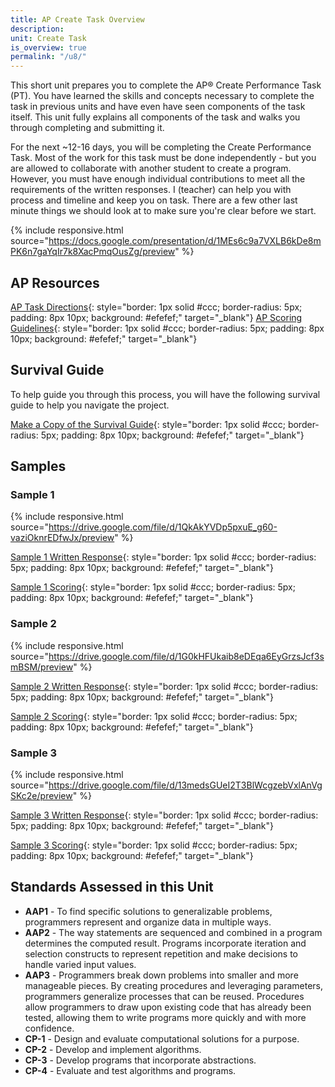 ```yaml
---
title: AP Create Task Overview
description:
unit: Create Task
is_overview: true
permalink: "/u8/"
---
```


This short unit prepares you to complete the AP® Create Performance Task (PT). You have learned the skills and concepts necessary to complete the task in previous units and have even have seen components of the task itself. This unit fully explains all components of the task and walks you through completing and submitting it.

For the next ~12-16 days, you will be completing the Create Performance Task. Most of the work for this task must be done independently - but you are allowed to collaborate with another student to create a program. However, you must have enough individual contributions to meet all the requirements of the written responses. I (teacher) can help you with process and timeline and keep you on task. There are a few other last minute things we should look at to make sure you're clear before we start.

{% include responsive.html source="https://docs.google.com/presentation/d/1MEs6c9a7VXLB6kDe8mPK6n7gaYqIr7k8XacPmqOusZg/preview" %}

## AP Resources

[AP Task Directions](https://apcentral.collegeboard.org/pdf/ap-csp-student-task-directions.pdf){: style="border: 1px solid #ccc; border-radius: 5px; padding: 8px 10px; background: #efefef;" target="\_blank"}
[AP Scoring Guidelines](https://apcentral.collegeboard.org/pdf/ap-computer-science-principles-2021-create-performance-task-scoring-guidelines.pdf){: style="border: 1px solid #ccc; border-radius: 5px; padding: 8px 10px; background: #efefef;" target="\_blank"}

## Survival Guide

To help guide you through this process, you will have the following survival guide to help you navigate the project.

[Make a Copy of the Survival Guide](https://docs.google.com/document/d/1SFt7RU9Xc8kK-XV_QRxWtFsyCMsIyEputvYTEuNj4Zo/copy){: style="border: 1px solid #ccc; border-radius: 5px; padding: 8px 10px; background: #efefef;" target="\_blank"}

## Samples

### Sample 1

{% include responsive.html source="https://drive.google.com/file/d/1QkAkYVDp5pxuE_g60-vaziOknrEDfwJx/preview" %}

[Sample 1 Written Response](https://docs.google.com/document/d/1fyoXamP6NaToEQPwH8X4IgvairKauWlkt-bwZjcC4b0/preview){: style="border: 1px solid #ccc; border-radius: 5px; padding: 8px 10px; background: #efefef;" target="\_blank"}

[Sample 1 Scoring](https://docs.google.com/document/d/1UFIgYE6RlW0wbLo80JxtrRy-2gy8tzGwDWvp2jOXZIQ/preview){: style="border: 1px solid #ccc; border-radius: 5px; padding: 8px 10px; background: #efefef;" target="\_blank"}

### Sample 2

{% include responsive.html source="https://drive.google.com/file/d/1G0kHFUkaib8eDEqa6EyGrzsJcf3smBSM/preview" %}

[Sample 2 Written Response](https://docs.google.com/document/d/16E5NTKp9HXzgWj10JcQc7LiDTyk0v3eDNaQZi-CRKtM/preview){: style="border: 1px solid #ccc; border-radius: 5px; padding: 8px 10px; background: #efefef;" target="\_blank"}

[Sample 2 Scoring](https://docs.google.com/document/d/1Fo5pPczV3gDcCujg_dvyneq5anEEeqAZqIvdVt8uQV8/preview){: style="border: 1px solid #ccc; border-radius: 5px; padding: 8px 10px; background: #efefef;" target="\_blank"}

### Sample 3

{% include responsive.html source="https://drive.google.com/file/d/13medsGUeI2T3BlWcgzebVxlAnVgSKc2e/preview" %}

[Sample 3 Written Response](https://docs.google.com/document/d/1sd0KEIBFAVeF0mKnVko17W4bHIapQnyjRtYs_MuCC5I/preview){: style="border: 1px solid #ccc; border-radius: 5px; padding: 8px 10px; background: #efefef;" target="\_blank"}

[Sample 3 Scoring](https://docs.google.com/document/d/16eWwTwyYzFJ_7z5Ru0HF9LbqTjS-XFIy4SL_ZW-T7Rg/preview){: style="border: 1px solid #ccc; border-radius: 5px; padding: 8px 10px; background: #efefef;" target="\_blank"}

## Standards Assessed in this Unit

- **AAP1** - To find specific solutions to generalizable problems, programmers represent and organize data in multiple ways.
- **AAP2** - The way statements are sequenced and combined in a program determines the computed result. Programs incorporate iteration and selection constructs to represent repetition and make decisions to handle varied input values.
- **AAP3** - Programmers break down problems into smaller and more manageable pieces. By creating procedures and leveraging parameters, programmers generalize processes that can be reused. Procedures allow programmers to draw upon existing code that has already been tested, allowing them to write programs more quickly and with more confidence.
- **CP-1** - Design and evaluate computational solutions for a purpose.
- **CP-2** - Develop and implement algorithms.
- **CP-3** - Develop programs that incorporate abstractions.
- **CP-4** - Evaluate and test algorithms and programs.
